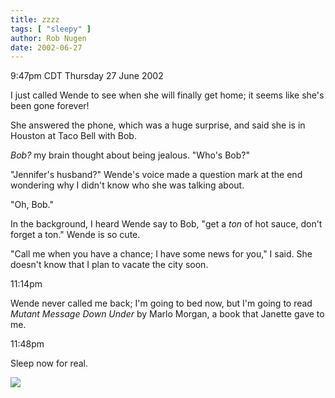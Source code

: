```yaml
---
title: zzzz
tags: [ "sleepy" ]
author: Rob Nugen
date: 2002-06-27
---
```


<p class=date>9:47pm CDT Thursday 27 June 2002</p>

<p>I just called Wende to see when she will finally get home; it seems
like she's been gone forever!</p>

<p>She answered the phone, which was a huge surprise, and said she is
in Houston at Taco Bell with Bob.</p>

<p><em>Bob?</em> my brain thought about being jealous.  "Who's Bob?"</p>

<p>"Jennifer's husband?" Wende's voice made a question mark at the end
wondering why I didn't know who she was talking about.</p>

<p>"Oh, Bob."</p>

<p>In the background, I heard Wende say to Bob, "get a <em>ton</em> of
hot sauce, don't forget a ton."  Wende is so cute.</p>

<p>"Call me when you have a chance; I have some news for you," I said.
She doesn't know that I plan to vacate the city soon.</p>

<p class=date>11:14pm</p>

<p>Wende never called me back; I'm going to bed now, but I'm going to
read <em>Mutant Message Down Under</em> by Marlo Morgan, a book that
Janette gave to me.</p>


<p class=date>11:48pm</p>

<p>Sleep now for real.</p>

<p><img src="/images/rob/wL-ROB.gif"/></p>
